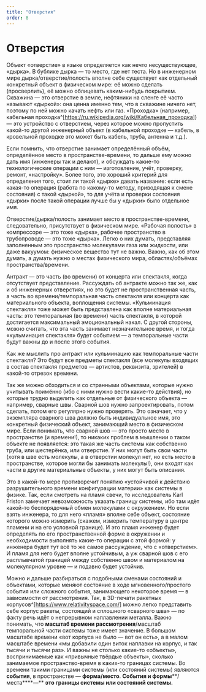 ```yaml
---
title: "Отверстия"
order: 8
---
```


# Отверстия

Объект «отверстие» в языке определяется как нечто несуществующее, «дырка». В бублике дырка — то место, где нет теста. Но в инженерном мире дырка/отверстие/полость вполне себе существует как отдельный конкретный объект в физическом мире: её можно сделать (просверлить), её можно облицевать каким-нибудь покрытием. Скважина — это отверстие в земле, нефтяники на сленге её часто называют «дыркой»: она ценна именно тем, что в скважине ничего нет, поэтому по ней можно качать нефть или газ. «Проходка» (например, кабельная проходка^[<https://ru.wikipedia.org/wiki/Кабельная_проходка>]) — это устройство с отверстием, через которое можно пропустить какой-то другой инженерный объект (в кабельной проходке — кабель, в кровельной проходке это может быть кабель, труба, антенна и т.д.).

Если помнить, что отверстие занимает определённый объём, определённое место в пространстве-времени, то дальше ему можно дать имя (инженеры так и делают), и обсуждать какие-то технологические операции с ним — изготовление, учёт, проверку, ремонт, «настройку». Более того, это хороший критерий для определения того, стоит ли такой «дырке» давать название: если есть какая-то операция (работа по какому-то методу, приводящая к смене состояния) с такой «дыркой», то для учёта и проверки состояния «дырки» после такой операции лучше бы у «дырки» было отдельное имя.

Отверстие/дырка/полость занимает место в пространстве-времени, следовательно, присутствует в физическом мире. «Рабочая полость» в компрессоре — это тоже «дырка», рабочее пространство в трубопроводе — это тоже «дырка». Легко о них думать, представляя заполненным это пространство молекулами газа или жидкости, или даже вакуумом: физическое вещество тут не важно. Важно, как об этом думать, а думать нужно о местах физического мира, областях/объёмах пространства/времени.

Антракт — это часть (во времени) от концерта или спектакля, когда отсутствует представление. Рассуждать об антракте можно так же, как и об инженерных отверстиях, но это будет не пространственная часть, а часть во времени/темпоральная часть спектакля или концерта как материального объекта, воплощения системы. «Кульминация спектакля» тоже может быть представлена как вполне материальная часть: это темпоральная (во времени) часть спектакля, в которой достигается максимальный эмоциональный накал. С другой стороны, можно считать, что эта часть занимает незначительное время, и тогда «кульминация спектакля» будет событием — а темпоральные части будут важны до и после этого события.

Как же мыслить про антракт или кульминацию как темпоральные части спектакля? Это будут все предметы спектакля (все молекулы входящих в состав спектакля предметов — артистов, реквизита, зрителей) в какой-то отрезок времени.

Так же можно обходиться и со странными объектами, которые нужно учитывать поимённо (ибо с ними нужно вести какие-то действия), но которые трудно выделить как отдельные от физического объекта — например, сварные швы. Сварной шов нужно запроектировать, потом сделать, потом его регулярно нужно проверять. Это означает, что у экземпляра сварного шва должно быть индивидуальное имя, это конкретный физический объект, занимающий место в физическом мире. Если понимать, что сварной шов — это просто место в пространстве (и времени!), то никаких проблем в мышлении о таком объекте не появляется: это такая же часть системы как собственно труба, или шестерёнка, или отверстие. У них могут быть свои части (хотя в шве есть молекулы, а в отверстии молекул нет, но есть место в пространстве, которое могли бы занимать молекулы!), они входят как части в другие материальные объекты, у них могут быть описания.

Это в какой-то мере противоречит понятию «устойчивой к действию разрушительного времени конфигурации материи» как системы в физике. Так, если смотреть на пламя свечи, то исследователь Karl Friston замечает невозможность указать границу системы, ибо там идёт какой-то беспорядочный обмен молекулами с окружением. Но если взять инженера, то для него «пламя» вполне себе объект, состояние которого можно измерить (скажем, измерить температуру в центре пламени и на его условной границе). И это пламя инженер будет определять по его пространственной форме в окружении и необходимости выполнять какие-то операции с этой формой: у инженера будет тут всё то же самое рассуждение, что с «отверстием». И пламя для него будет вполне устойчивым, а уж сварной шов с его расплывчатой границей между собственно швом и материалом на молекулярном уровне — и подавно будет устойчив.

Можно и дальше разбираться с подобными сменами состояний и объектами, которые меняют состояние в ходе мгновенного/простого события или сложного события, занимающего некоторое время — в зависимости от рассмотрения. Так, в 3D-печати ракетных корпусов^[<https://www.relativityspace.com/>] можно легко представить себе корпус ракеты, состоящий и сплошного «сварного шва» — по факту речь идёт о непрерывном наплавлении металла. Важно понимать, что **масштаб времени рассмотрения**/масштаб темпоральной части системы тоже имеет значение. В большом масштабе времени «вот корпуса не было — вот он есть», а в малом масштабе времени «мы добавили один виток наплавки на корпус, и так тысячи и тысячи раз». И важны не столько какие-то «объекты», воспринимаемые как «привычные твёрдые объекты», сколько занимаемое пространство-время в каких-то границах системы. Во времени такими границами системы (или состояний системы) являются **события**, в пространстве — **форма/место**. **События и формы****/места****—** **это границы системы или состояний системы.**